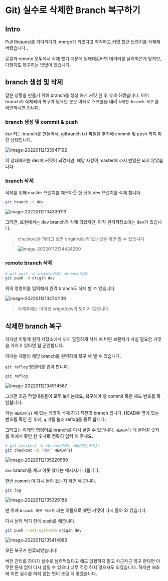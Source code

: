 # Git) 실수로 삭제한 Branch 복구하기

## Intro

Pull Request를 기다리다가, merge가 되었다고 착각하고 커밋 했던 브랜치를 삭제해 버렸습니다..

로컬과 remote 모두에서 삭제 했기 때문에 원래대로라면 데이터를 날려먹은게 맞지만, 다행히도 복구하는 방법이 있습니다.

## branch 생성 및 삭제

같은 상황을 만들기 위해 branch를 생성 해서 커밋 한 후 삭제 하겠습니다. 이미 branch가 삭제되어 복구가 필요한 분은 아래로 스크롤을 내려 `삭제한 branch 복구` 를 확인하시면 됩니다.

### branch 생성 및 commit & push

`dev` 라는 branch를 만들어서, gitbranch.txt 파일을 추가해 commit 및 push 까지 마친 상태입니다.

![image-20220112133947192](https://raw.githubusercontent.com/Shane-Park/mdblog/main/devops/git/recover-branch.assets/image-20220112133947192.png)

이 상태에서는 dev에 커밋이 되었지만, 해당 사항이 master에 까지 반영은 되지 않았습니다.

### branch 삭제

삭제를 위해 master 브랜치를 체크아웃 한 뒤에 dev 브랜치를 삭제 합니다.

```bash 
git branch -d dev
```

![image-20220112134339113](https://raw.githubusercontent.com/Shane-Park/mdblog/main/devops/git/recover-branch.assets/image-20220112134339113.png)

그러면, 로컬에서는 dev branch가 삭제 되었지만, 아직 원격저장소에는 dev가 있습니다.

> checkout을 하려고 보면 origin/dev가 있는것을 확인 할 수 있습니다.
>
> ![image-20220112134424209](https://raw.githubusercontent.com/Shane-Park/mdblog/main/devops/git/recover-branch.assets/image-20220112134424209.png)

### remote branch 삭제

```bash
# git push -d <remote이름> <branch이름>
git push -d origin dev
```

위의 명령어를 입력해서 원격 branch도 삭제 할 수 있습니다.

![image-20220112134741139](https://raw.githubusercontent.com/Shane-Park/mdblog/main/devops/git/recover-branch.assets/image-20220112134741139.png)

> 삭제후에는 더이상 origin/dev가 보이지 않습니다.

## 삭제한 branch 복구

하지만 이렇게 원격 저장소에서 까지 깔끔하게 삭제 해 버린 브랜치가 사실 필요한 커밋을 가지고 있다면 참 곤란합니다.

이때는 재빨리 해당 branch를 완벽하게 복구 해 낼 수 있습니다.

`git reflog` 명령어를 입력 합니다.

```bash
git reflog
```

![image-20220112134914567](https://raw.githubusercontent.com/Shane-Park/mdblog/main/devops/git/recover-branch.assets/image-20220112134914567.png)

그러면 최근 작업내용들이 모두 보이는데요, 복구해야 할 commit 혹은 헤드 번호를 확인합니다.

저는 `HEAD@{1}` 에 있는 커밋이 삭제 하기 직전의 branch 입니다.  HEAD@ 옆에 있는 번호를 확인 한 후에, `q` 키를 눌러 reflog를 종료 합니다.

그러고는 아래의 명령어로 branch를 다시 살릴 수 있습니다. `HEAD@{}` 에 들어갈 숫자를 위에서 확인 한 숫자로 정확히 입력 해 주세요.

```bash
# git checkout -b <branch이름> <HEAD@{숫자}> 
git checkout -b 'dev' HEAD@{1}
```

![image-20220112135229989](https://raw.githubusercontent.com/Shane-Park/mdblog/main/devops/git/recover-branch.assets/image-20220112135229989.png)

`dev` branch를 체크 아웃 했다는 메시지가 나옵니다.

한번 commit 이 다시 돌아 왔는지 확인 해 봅니다.

```bash
git log
```

![image-20220112135329188](https://raw.githubusercontent.com/Shane-Park/mdblog/main/devops/git/recover-branch.assets/image-20220112135329188.png)

맨 위에 `branch 복구 테스트` 라는 이름으로 했던 커밋이 다시 돌아 와 있습니다. 

다시 날려 먹기 전에 push를 해줍니다.

```bash
git push --set-upstream origin dev
```

![image-20220112135414989](https://raw.githubusercontent.com/Shane-Park/mdblog/main/devops/git/recover-branch.assets/image-20220112135414989.png)

모든 복구가 완료되었습니다!

버전 관리를 하다가 실수로 날려먹었다고 해도 당황하지 말고 차근차근 복구 한다면 아무런 문제 없이 다시 살릴 수 있으니 너무 걱정 하지 않으셔도 되겠습니다. 하지만 애초에 이런 실수를 하지 않는 편이 조금 더 좋겠습니다.
